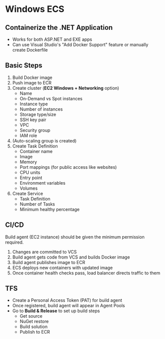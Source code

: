 # Windows ECS

## Containerize the .NET Application

- Works for both ASP.NET and EXE apps
- Can use Visual Studio's "Add Docker Support" feature or manually create Dockerfile

## Basic Steps

1. Build Docker image
2. Push image to ECR
3. Create cluster (**EC2 Windows + Networking** option)
   - Name
   - On-Demand vs Spot instances
   - Instance type
   - Number of instances
   - Storage type/size
   - SSH key pair
   - VPC
   - Security group
   - IAM role
4. (Auto-scaling group is created)
5. Create Task Definition
   - Container name
   - Image
   - Memory
   - Port mappings (for public access like websites)
   - CPU units
   - Entry point
   - Environment variables
   - Volumes
6. Create Service
   - Task Definition
   - Number of Tasks
   - Minimum healthy percentage

## CI/CD

Build agent (EC2 instance) should be given the minimum permission required.

1. Changes are committed to VCS
2. Build agent gets code from VCS and builds Docker image
3. Build agent publishes image to ECR
4. ECS deploys new containers with updated image
5. Once container health checks pass, load balancer directs traffic to them

## TFS

- Create a Personal Access Token (PAT) for build agent
- Once registered, build agent will appear in Agent Pools
- Go to **Build & Release** to set up build steps
  - Get source
  - NuGet restore
  - Build solution
  - Publish to ECR
